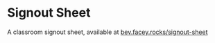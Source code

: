 # Signout Sheet

A classroom signout sheet, available at [bev.facey.rocks/signout-sheet](https://bev.facey.rocks/signout-sheet)
